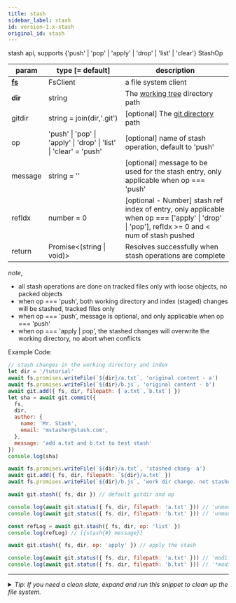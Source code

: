 ```yaml
---
title: stash
sidebar_label: stash
id: version-1.x-stash
original_id: stash
---
```


stash api, supports  {'push' | 'pop' | 'apply' | 'drop' | 'list' | 'clear'} StashOp

| param              | type [= default]                                                                                 | description                                                                                                                                                 |
| ------------------ | ------------------------------------------------------------------------------------------------ | ----------------------------------------------------------------------------------------------------------------------------------------------------------- |
| [****fs****](./fs) | FsClient                                                                                         | a file system client                                                                                                                                        |
| **dir**            | string                                                                                           | The [working tree](dir-vs-gitdir.md) directory path                                                                                                         |
| gitdir             | string = join(dir,'.git')                                                                        | [optional] The [git directory](dir-vs-gitdir.md) path                                                                                                       |
| op                 | 'push'  &#124;  'pop'  &#124;  'apply'  &#124;  'drop'  &#124;  'list'  &#124;  'clear' = 'push' | [optional] name of stash operation, default to 'push'                                                                                                       |
| message            | string = ''                                                                                      | [optional] message to be used for the stash entry, only applicable when op === 'push'                                                                       |
| refIdx             | number = 0                                                                                       | [optional - Number] stash ref index of entry, only applicable when op === ['apply'  &#124;  'drop'  &#124;  'pop'], refIdx \>= 0 and \< num of stash pushed |
| return             | Promise\<(string &#124; void)\>                                                                  | Resolves successfully when stash operations are complete                                                                                                    |

_note_,
- all stash operations are done on tracked files only with loose objects, no packed objects
- when op === 'push', both working directory and index (staged) changes will be stashed, tracked files only
- when op === 'push', message is optional, and only applicable when op === 'push'
- when op === 'apply | pop', the stashed changes will overwrite the working directory, no abort when conflicts

Example Code:

```js live
// stash changes in the working directory and index
let dir = '/tutorial'
await fs.promises.writeFile(`${dir}/a.txt`, 'original content - a')
await fs.promises.writeFile(`${dir}/b.js`, 'original content - b')
await git.add({ fs, dir, filepath: [`a.txt`,`b.txt`] })
let sha = await git.commit({
  fs,
  dir,
  author: {
    name: 'Mr. Stash',
    email: 'mstasher@stash.com',
  },
  message: 'add a.txt and b.txt to test stash'
})
console.log(sha)

await fs.promises.writeFile(`${dir}/a.txt`, 'stashed chang- a')
await git.add({ fs, dir, filepath: `${dir}/a.txt` })
await fs.promises.writeFile(`${dir}/b.js`, 'work dir change. not stashed - b')

await git.stash({ fs, dir }) // default gitdir and op

console.log(await git.status({ fs, dir, filepath: 'a.txt' })) // 'unmodified'
console.log(await git.status({ fs, dir, filepath: 'b.txt' })) // 'unmodified'

const refLog = await git.stash({ fs, dir, op: 'list' })
console.log(refLog) // [{stash{#} message}]

await git.stash({ fs, dir, op: 'apply' }) // apply the stash

console.log(await git.status({ fs, dir, filepath: 'a.txt' })) // 'modified'
console.log(await git.status({ fs, dir, filepath: 'b.txt' })) // '*modified'
```


---

<details>
<summary><i>Tip: If you need a clean slate, expand and run this snippet to clean up the file system.</i></summary>

```js live
window.fs = new LightningFS('fs', { wipe: true })
window.pfs = window.fs.promises
console.log('done')
```
</details>

<script>
(function rewriteEditLink() {
  const el = document.querySelector('a.edit-page-link.button');
  if (el) {
    el.href = 'https://github.com/isomorphic-git/isomorphic-git/edit/main/src/api/stash.js';
  }
})();
</script>